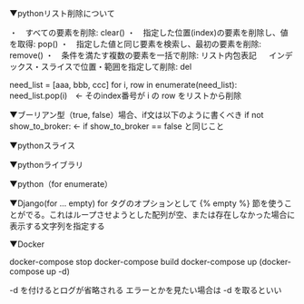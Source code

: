 ▼pythonリスト削除について

・　すべての要素を削除: clear()
・　指定した位置(index)の要素を削除し、値を取得: pop()
・　指定した値と同じ要素を検索し、最初の要素を削除: remove()
・　条件を満たす複数の要素を一括で削除: リスト内包表記
　 インデックス・スライスで位置・範囲を指定して削除: del

need_list = [aaa, bbb, ccc]
for i, row in enumerate(need_list):
    need_list.pop(i)　← そのindex番号が i の row をリストから削除
    
    
▼ブーリアン型（true, false）場合、if文は以下のように書くべき
if not show_to_broker:      ← if show_to_broker == false と同じこと


▼pythonスライス

▼pythonライブラリ

▼python（for enumerate）

▼Django(for ... empty)
for タグのオプションとして {% empty %} 節を使うことがでる。これはループさせようとした配列が空、または存在しなかった場合に表示する文字列を指定する

▼Docker

docker-compose stop
docker-compose build
docker-compose up (docker-compose up -d)

-d を付けるとログが省略される
エラーとかを見たい場合は -d を取るといい
